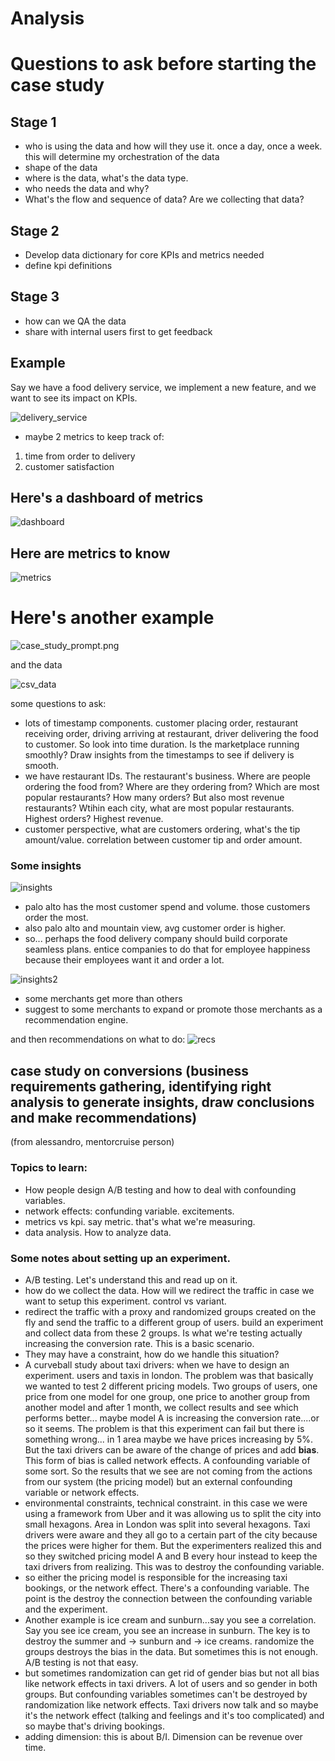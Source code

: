 # Analysis


# Questions to ask before starting the case study

## Stage 1
- who is using the data and how will they use it. once a day, once a week. this will determine my orchestration of the data
- shape of the data
- where is the data, what's the data type.
- who needs the data and why?
- What's the flow and sequence of data? Are we collecting that data?

## Stage 2
- Develop data dictionary for core KPIs and metrics needed
- define kpi definitions

## Stage 3
- how can we QA the data
- share with internal users first to get feedback


## Example

Say we have a food delivery service, we implement a new feature, and we want to see its impact on KPIs.

![delivery_service](../images/square/metrics_to_keep_track_of.png)

- maybe 2 metrics to keep track of:
1. time from order to delivery
2. customer satisfaction


## Here's a dashboard of metrics
![dashboard](../images/square/dashboard.png)

## Here are metrics to know

![metrics](../images/square/metrics_to_know.png)




# Here's another example

![case_study_prompt.png](../images/square/case_study_prompt.png)

and the data

![csv_data](../images/square/csv_data.png)

some questions to ask:
- lots of timestamp components. customer placing order, restaurant receiving order, driving arriving at restaurant, driver delivering the food to customer. So look into time duration. Is the marketplace running smoothly? Draw insights from the timestamps to see if delivery is smooth.
- we have restaurant IDs. The restaurant's business. Where are people ordering the food from? Where are they ordering from? Which are most popular restaurants? How many orders? But also most revenue restaurants? Wtihin each city, what are most popular restaurants. Highest orders? Highest revenue.
- customer perspective, what are customers ordering, what's the tip amount/value. correlation between customer tip and order amount.


### Some insights
![insights](../images/square/insights.png)

- palo alto has the most customer spend and volume. those customers order the most.
- also palo alto and mountain view, avg customer order is higher.
- so... perhaps the food delivery company should build corporate seamless plans. entice companies to do that for employee happiness because their employees want it and order a lot.

![insights2](../images/square/insights2.png)
- some merchants get more than others
- suggest to some merchants to expand or promote those merchants as a recommendation engine.

and then recommendations on what to do:
![recs](../images/square/recs.png)


## case study on conversions (business requirements gathering, identifying right analysis to generate insights, draw conclusions and make recommendations)
(from alessandro, mentorcruise person)

### Topics to learn:
- How people design A/B testing and how to deal with confounding variables.
- network effects: confunding variable. excitements. 
- metrics vs kpi. say metric. that's what we're measuring.
- data analysis. How to analyze data.

### Some notes about setting up an experiment.
- A/B testing. Let's understand this and read up on it.
- how do we collect the data. How will we redirect the traffic in case we want to setup this experiment. control vs variant.
- redirect the traffic with a proxy and randomized groups created on the fly and send the traffic to a different group of users. build an experiment and collect data from these 2 groups. Is what we're testing actually increasing the conversion rate. This is a basic scenario. 
- They may have a constraint, how do we handle this situation?
- A curveball study about taxi drivers: when we have to design an experiment. users and taxis in london. The problem was that basically we wanted to test 2 different pricing models. Two groups of users, one price from one model for one group, one price to another group from another model and after 1 month, we collect results and see which performs better... maybe model A is increasing the conversion rate....or so it seems. The problem is that this experiment can fail but there is something wrong... in 1 area maybe we have prices increasing by 5%. But the taxi drivers can be aware of the change of prices and add **bias**. This form of bias is called network effects. A confounding variable of some sort. So the results that we see are not coming from the actions from our system (the pricing model) but an external confounding variable or network effects. 
- environmental constraints, technical constraint. in this case we were using a framework from Uber and it was allowing us to split the city into small hexagons. Area in London was split into several hexagons. Taxi drivers were aware and they all go to a certain part of the city because the prices were higher for them. But the experimenters realized this and so they switched pricing model A and B every hour instead to keep the taxi drivers from realizing. This was to destroy the confounding variable.
- so either the pricing model is responsible for the increasing taxi bookings, or the network effect. There's a confounding variable. The point is the destroy the connection between the confounding variable and the experiment.
- Another example is ice cream and sunburn...say you see a correlation. Say you see ice cream, you see an increase in sunburn. The key is to destroy the summer and -> sunburn and -> ice creams. randomize the groups destroys the bias in the data. But sometimes this is not enough. A/B testing is not that easy.
- but sometimes randomization can get rid of gender bias but not all bias like network effects in taxi drivers. A lot of users and so gender in both groups. But confounding variables sometimes can't be destroyed by randomization like network effects. Taxi drivers now talk and so maybe it's the network effect (talking and feelings and it's too complicated) and so maybe that's driving bookings.
- adding dimension: this is about B/I. Dimension can be revenue over time.
